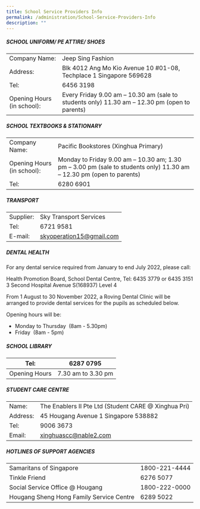 ```yaml
---
title: School Service Providers Info
permalink: /administration/School-Service-Providers-Info
description: ""
---
```

##### **SCHOOL UNIFORM/ PE ATTIRE/ SHOES** 

|                            |                                                                                               |
|----------------------------|-----------------------------------------------------------------------------------------------|
| Company Name:              | Jeep Sing Fashion                                                                             |
| Address:                   | Blk 4012 Ang Mo Kio Avenue 10 #01-08, Techplace 1 Singapore 569628                            |
| Tel:                       | 6456 3198                                                                                     |
| Opening Hours (in school): | Every Friday 9.00 am – 10.30 am (sale to students only) 11.30 am – 12.30 pm (open to parents) |

##### **SCHOOL TEXTBOOKS & STATIONARY** 


|                            |                                                                                                                      |
|----------------------------|----------------------------------------------------------------------------------------------------------------------|
| Company Name:              | Pacific Bookstores (Xinghua Primary)                                                                                 |
| Opening Hours (in school): | Monday to Friday 9.00 am – 10.30 am; 1.30 pm – 3.00 pm (sale to students only) 11.30 am – 12.30 pm (open to parents) |
| Tel:                       | 6280 6901                                                                                                            |

##### **TRANSPORT** 

|           |                          |
|-----------|--------------------------|
| Supplier: | Sky Transport Services   |
| Tel:      | 6721 9581                |
| E-mail:   | [skyoperation15@gmail.com](skyoperation15@gmail.com) |

##### **DENTAL HEALTH** 

For any dental service required from January to end July 2022, please call:  
  
Health Promotion Board, School Dental Centre, Tel: 6435 3779 or 6435 3151  
3 Second Hospital Avenue S(168937) Level 4  
  
From 1 August to 30 November 2022, a Roving Dental Clinic will be arranged to provide dental services for the pupils as scheduled below.  
  
Opening hours will be:      

*   Monday to Thursday  (8am - 5.30pm)
*   Friday  (8am - 5pm)

##### **SCHOOL LIBRARY**

| Tel:          | 6287 0795          |
|---------------|--------------------|
| Opening Hours | 7.30 am to 3.30 pm |

##### **STUDENT CARE CENTRE**

|           |                                                      |
|-----------|------------------------------------------------------|
| Name:     | The Enablers II Pte Ltd (Student CARE @ Xinghua Pri) |
| Address:  | 45 Hougang Avenue 1 Singapore 538882                 |
| Tel:      | 9006 3673                                            |
| Email:    | [xinghuascc@nable2.com ](xinghuascc@nable2.com )                               |

##### **HOTLINES OF SUPPORT AGENCIES** 

|                                          |               |
|------------------------------------------|---------------|
| Samaritans of Singapore                  | 1800-221-4444 |
| Tinkle Friend                            | 6276 5077     |
| Social Service Office @ Hougang          | 1800-222-0000 |
| Hougang Sheng Hong Family Service Centre | 6289 5022     |






